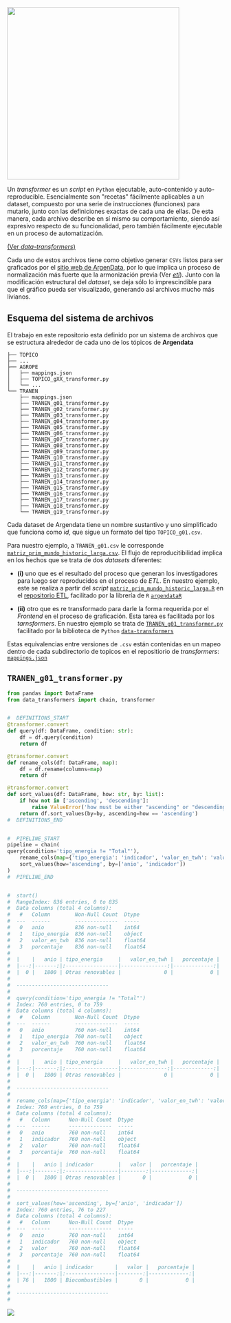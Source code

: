 <a href="https://fund.ar">
  <picture>
    <source media="(prefers-color-scheme: dark)" srcset="https://github.com/user-attachments/assets/1644e28e-63a8-4b51-b6a1-fa68a30fa9c2">
    <source media="(prefers-color-scheme: light)" srcset="https://github.com/user-attachments/assets/1d1d2193-8680-4a71-9b71-4832caefadd8">
    <img src="fund.ar" width="400"></img>
  </picture>
</a>

Un _transformer_ es un _script_ en `Python` ejecutable, auto-contenido y auto-reproducible. Esencialmente son "recetas" fácilmente aplicables a un dataset,
compuesto por una serie de instrucciones (funciones) para mutarlo, junto con las definiciones exactas de cada una de ellas. De esta manera, cada archivo
describe en sí mismo su comportamiento, siendo así expresivo respecto de su funcionalidad, pero también fácilmente ejecutable en un proceso de automatización.

[(Ver _data-transformers_)](https://github.com/argendatafundar/data-transformers)

Cada uno de estos archivos tiene como objetivo generar `CSVs` listos para ser graficados por el [sitio web de ArgenData](https://argendata.fund.ar), por lo que
implica un proceso de normalización más fuerte que la armonización previa (Ver [_etl_](https://github.com/argendatafundar/etl)). Junto con la modificación estructural del _dataset_, se deja sólo lo imprescindible para
que el gráfico pueda ser visualizado, generando así archivos mucho más livianos.

## Esquema del sistema de archivos
El trabajo en este repositorio esta definido por un sistema de archivos que se estructura alrededor de cada uno de los tópicos de **Argendata**
```
├── TOPICO
├── ...
├── AGROPE
│   ├── mappings.json
│   ├── TOPICO_gXX_transformer.py
│   └── ...
└── TRANEN
    ├── mappings.json
    ├── TRANEN_g01_transformer.py
    ├── TRANEN_g02_transformer.py
    ├── TRANEN_g03_transformer.py
    ├── TRANEN_g04_transformer.py
    ├── TRANEN_g05_transformer.py
    ├── TRANEN_g06_transformer.py
    ├── TRANEN_g07_transformer.py
    ├── TRANEN_g08_transformer.py
    ├── TRANEN_g09_transformer.py
    ├── TRANEN_g10_transformer.py
    ├── TRANEN_g11_transformer.py
    ├── TRANEN_g12_transformer.py
    ├── TRANEN_g13_transformer.py
    ├── TRANEN_g14_transformer.py
    ├── TRANEN_g15_transformer.py
    ├── TRANEN_g16_transformer.py
    ├── TRANEN_g17_transformer.py
    ├── TRANEN_g18_transformer.py
    └── TRANEN_g19_transformer.py
```
Cada dataset de Argendata tiene un nombre sustantivo y uno simplificado que funciona como _id_, que sigue un formato del tipo `TOPICO_g01.csv`. 

Para nuestro ejemplo, a `TRANEN_g01.csv` le corresponde [`matriz_prim_mundo_historic_larga.csv`](https://github.com/argendatafundar/data/blob/main/TRANEN/matriz_prim_mundo_historic_larga.csv). El flujo de reproducitibilidad implica en los hechos que se trata de dos _datasets_ diferentes: 

- **(i)** uno que es el resultado del proceso que generan los investigadores para luego ser reproducidos en el proceso de _ETL_. En nuestro ejemplo, este se realiza a partir del _script_ [`matriz_prim_mundo_historic_larga.R`](https://github.com/argendatafundar/etl/blob/main/scripts/subtopicos/TRANEN/1_matriz_prim_mundo_historic_larga.R) en el [repositorio ETL](https://github.com/argendatafundar/etl/), facilitado por la librería de `R` [`argendataR`](https://github.com/argendatafundar/argendataR/)

- **(ii)** otro que es re transformado para darle la forma requerida por el _Frontend_ en el proceso de graficación. Esta tarea es facilitada por los _tarnsformers_. En nuestro ejemplo se trata de [`TRANEN_g01_transformer.py`](https://github.com/argendatafundar/transformers/blob/main/TRANEN/TRANEN_g01_transformer.py) facilitado por la biblioteca de `Python` [`data-transformers`](https://github.com/argendatafundar/data-transformers)

Estas equivalencias entre versiones de `.csv` están contenidas en un mapeo dentro de cada subdirectorio de topicos en el repositiorio de _transformers_: [`mappings.json`](https://github.com/argendatafundar/transformers/blob/main/TRANEN/mappings.json#L5)



## `TRANEN_g01_transformer.py`

``` python
from pandas import DataFrame
from data_transformers import chain, transformer


#  DEFINITIONS_START
@transformer.convert
def query(df: DataFrame, condition: str):
    df = df.query(condition)    
    return df

@transformer.convert
def rename_cols(df: DataFrame, map):
    df = df.rename(columns=map)
    return df

@transformer.convert
def sort_values(df: DataFrame, how: str, by: list):
    if how not in ['ascending', 'descending']:
        raise ValueError('how must be either "ascending" or "descending"')
    return df.sort_values(by=by, ascending=how == 'ascending')
#  DEFINITIONS_END


#  PIPELINE_START
pipeline = chain(
query(condition='tipo_energia != "Total"'),
	rename_cols(map={'tipo_energia': 'indicador', 'valor_en_twh': 'valor'}),
	sort_values(how='ascending', by=['anio', 'indicador'])
)
#  PIPELINE_END


#  start()
#  RangeIndex: 836 entries, 0 to 835
#  Data columns (total 4 columns):
#   #   Column        Non-Null Count  Dtype  
#  ---  ------        --------------  -----  
#   0   anio          836 non-null    int64  
#   1   tipo_energia  836 non-null    object 
#   2   valor_en_twh  836 non-null    float64
#   3   porcentaje    836 non-null    float64
#  
#  |    |   anio | tipo_energia     |   valor_en_twh |   porcentaje |
#  |---:|-------:|:-----------------|---------------:|-------------:|
#  |  0 |   1800 | Otras renovables |              0 |            0 |
#  
#  ------------------------------
#  
#  query(condition='tipo_energia != "Total"')
#  Index: 760 entries, 0 to 759
#  Data columns (total 4 columns):
#   #   Column        Non-Null Count  Dtype  
#  ---  ------        --------------  -----  
#   0   anio          760 non-null    int64  
#   1   tipo_energia  760 non-null    object 
#   2   valor_en_twh  760 non-null    float64
#   3   porcentaje    760 non-null    float64
#  
#  |    |   anio | tipo_energia     |   valor_en_twh |   porcentaje |
#  |---:|-------:|:-----------------|---------------:|-------------:|
#  |  0 |   1800 | Otras renovables |              0 |            0 |
#  
#  ------------------------------
#  
#  rename_cols(map={'tipo_energia': 'indicador', 'valor_en_twh': 'valor'})
#  Index: 760 entries, 0 to 759
#  Data columns (total 4 columns):
#   #   Column      Non-Null Count  Dtype  
#  ---  ------      --------------  -----  
#   0   anio        760 non-null    int64  
#   1   indicador   760 non-null    object 
#   2   valor       760 non-null    float64
#   3   porcentaje  760 non-null    float64
#  
#  |    |   anio | indicador        |   valor |   porcentaje |
#  |---:|-------:|:-----------------|--------:|-------------:|
#  |  0 |   1800 | Otras renovables |       0 |            0 |
#  
#  ------------------------------
#  
#  sort_values(how='ascending', by=['anio', 'indicador'])
#  Index: 760 entries, 76 to 227
#  Data columns (total 4 columns):
#   #   Column      Non-Null Count  Dtype  
#  ---  ------      --------------  -----  
#   0   anio        760 non-null    int64  
#   1   indicador   760 non-null    object 
#   2   valor       760 non-null    float64
#   3   porcentaje  760 non-null    float64
#  
#  |    |   anio | indicador       |   valor |   porcentaje |
#  |---:|-------:|:----------------|--------:|-------------:|
#  | 76 |   1800 | Biocombustibles |       0 |            0 |
#  
#  ------------------------------
#  

```
<div>
<a href="https://fund.ar">
  <picture>
    <source media="(prefers-color-scheme: dark)" srcset="https://github.com/datos-Fundar/fundartools/assets/86327859/6ef27bf9-141f-4537-9d78-e16b80196959">
    <source media="(prefers-color-scheme: light)" srcset="https://github.com/datos-Fundar/fundartools/assets/86327859/aa8e7c72-4fad-403a-a8b9-739724b4c533">
    <img src="fund.ar"></img>
  </picture>
</a>
</div>

